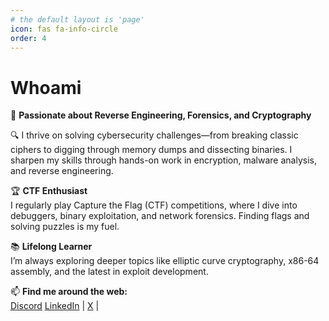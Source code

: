 ```yaml
---
# the default layout is 'page'
icon: fas fa-info-circle
order: 4
---
```

# Whoami

🔐 **Passionate about Reverse Engineering, Forensics, and Cryptography**

🔍 I thrive on solving cybersecurity challenges—from breaking classic ciphers to digging through memory dumps and dissecting binaries. I sharpen my skills through hands-on work in encryption, malware analysis, and reverse engineering.

🏆 **CTF Enthusiast**  
I regularly play Capture the Flag (CTF) competitions, where I dive into debuggers, binary exploitation, and network forensics. Finding flags and solving puzzles is my fuel.

📚 **Lifelong Learner**  
I’m always exploring deeper topics like elliptic curve cryptography, x86-64 assembly, and the latest in exploit development.

📫 **Find me around the web:**  
 [Discord](https://discord.com/users/913403186814013440)  [LinkedIn](https://www.linkedin.com/in/stephengathumbi/) | [X](https://x.com/m3tadr0id) |

